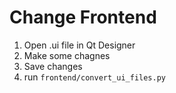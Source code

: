 # Change Frontend

1. Open .ui file in Qt Designer
2. Make some chagnes
3. Save changes
4. run `frontend/convert_ui_files.py`